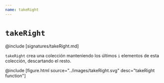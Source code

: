 ```yaml
---
name: takeRight
---
```


# `takeRight`

@include [signatures/takeRight.md]

`takeRight` crea una colección manteniendo los últimos `i` elementos de esta colección, descartando el resto.

@include [figure.html source="../images/takeRight.svg" desc="takeRight function"]
